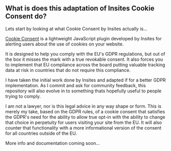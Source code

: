 ## What is does this adaptation of Insites Cookie Consent do? 

Lets start by looking at what Cookie Consent by Insites actually is...

[Cookie Consent](https://cookieconsent.insites.com/) is a lightweight JavaScript plugin developed by Insites for alerting users about the use of cookies on your website.

It is designed to help you comply with the EU's GDPR regulations, but out of the box it misses the mark with a true revokable consent. It also forces you to implement that EU compliance across the board putting valuable tracking data at risk in countries that do not require this compliance.

I have taken the initial work done by Insites and adapted if for a better GDPR implementation. As I commit and ask for community feedback, this repository will also evolve in to something thats hopefully useful to people trying to comply.

I am not a lawyer, nor is this legal advice in any way shape or form. This is merely my take, based on the GDPR rules, of a cookie consent that satisfies the GDPR's need for the ability to allow true opt-in with the ability to change that choice in perpetuity for users visiting your site from the EU. It will also counter that functionality with a more informational version of the consent for all countries outside of the EU.

More info and documentation coming soon...